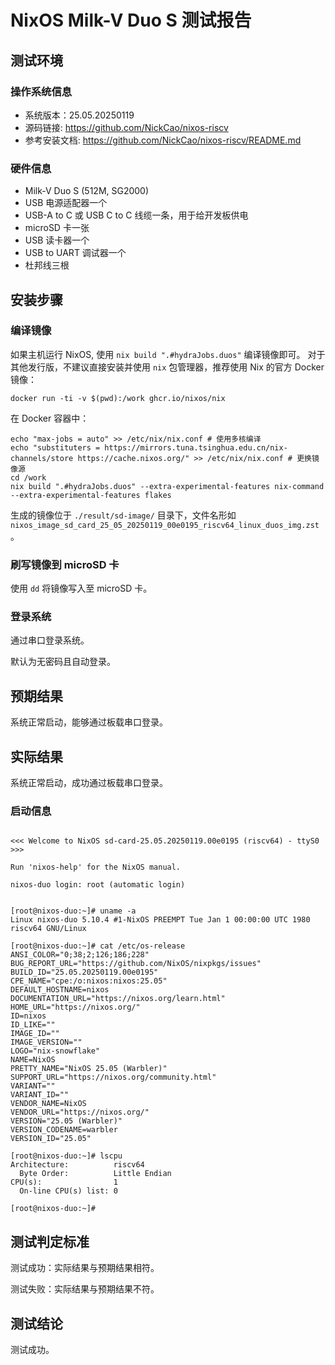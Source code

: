 # NixOS Milk-V Duo S 测试报告

## 测试环境

### 操作系统信息

- 系统版本：25.05.20250119
- 源码链接: https://github.com/NickCao/nixos-riscv
- 参考安装文档: https://github.com/NickCao/nixos-riscv/README.md

### 硬件信息

- Milk-V Duo S (512M, SG2000)
- USB 电源适配器一个
- USB-A to C 或 USB C to C 线缆一条，用于给开发板供电
- microSD 卡一张
- USB 读卡器一个
- USB to UART 调试器一个
- 杜邦线三根

## 安装步骤

### 编译镜像

如果主机运行 NixOS, 使用 `nix build ".#hydraJobs.duos"` 编译镜像即可。
对于其他发行版，不建议直接安装并使用 `nix` 包管理器，推荐使用 Nix 的官方 Docker 镜像：

```shell
docker run -ti -v $(pwd):/work ghcr.io/nixos/nix
```

在 Docker 容器中：

```shell
echo "max-jobs = auto" >> /etc/nix/nix.conf # 使用多核编译
echo "substituters = https://mirrors.tuna.tsinghua.edu.cn/nix-channels/store https://cache.nixos.org/" >> /etc/nix/nix.conf # 更换镜像源
cd /work
nix build ".#hydraJobs.duos" --extra-experimental-features nix-command --extra-experimental-features flakes
```

生成的镜像位于 `./result/sd-image/` 目录下，文件名形如 `nixos_image_sd_card_25_05_20250119_00e0195_riscv64_linux_duos_img.zst`。

### 刷写镜像到 microSD 卡

使用 `dd` 将镜像写入至 microSD 卡。

### 登录系统

通过串口登录系统。

默认为无密码且自动登录。

## 预期结果

系统正常启动，能够通过板载串口登录。

## 实际结果

系统正常启动，成功通过板载串口登录。

### 启动信息

```log

<<< Welcome to NixOS sd-card-25.05.20250119.00e0195 (riscv64) - ttyS0 >>>

Run 'nixos-help' for the NixOS manual.

nixos-duo login: root (automatic login)


[root@nixos-duo:~]# uname -a
Linux nixos-duo 5.10.4 #1-NixOS PREEMPT Tue Jan 1 00:00:00 UTC 1980 riscv64 GNU/Linux

[root@nixos-duo:~]# cat /etc/os-release
ANSI_COLOR="0;38;2;126;186;228"
BUG_REPORT_URL="https://github.com/NixOS/nixpkgs/issues"
BUILD_ID="25.05.20250119.00e0195"
CPE_NAME="cpe:/o:nixos:nixos:25.05"
DEFAULT_HOSTNAME=nixos
DOCUMENTATION_URL="https://nixos.org/learn.html"
HOME_URL="https://nixos.org/"
ID=nixos
ID_LIKE=""
IMAGE_ID=""
IMAGE_VERSION=""
LOGO="nix-snowflake"
NAME=NixOS
PRETTY_NAME="NixOS 25.05 (Warbler)"
SUPPORT_URL="https://nixos.org/community.html"
VARIANT=""
VARIANT_ID=""
VENDOR_NAME=NixOS
VENDOR_URL="https://nixos.org/"
VERSION="25.05 (Warbler)"
VERSION_CODENAME=warbler
VERSION_ID="25.05"

[root@nixos-duo:~]# lscpu
Architecture:          riscv64
  Byte Order:          Little Endian
CPU(s):                1
  On-line CPU(s) list: 0

[root@nixos-duo:~]#
```

## 测试判定标准

测试成功：实际结果与预期结果相符。

测试失败：实际结果与预期结果不符。

## 测试结论

测试成功。
